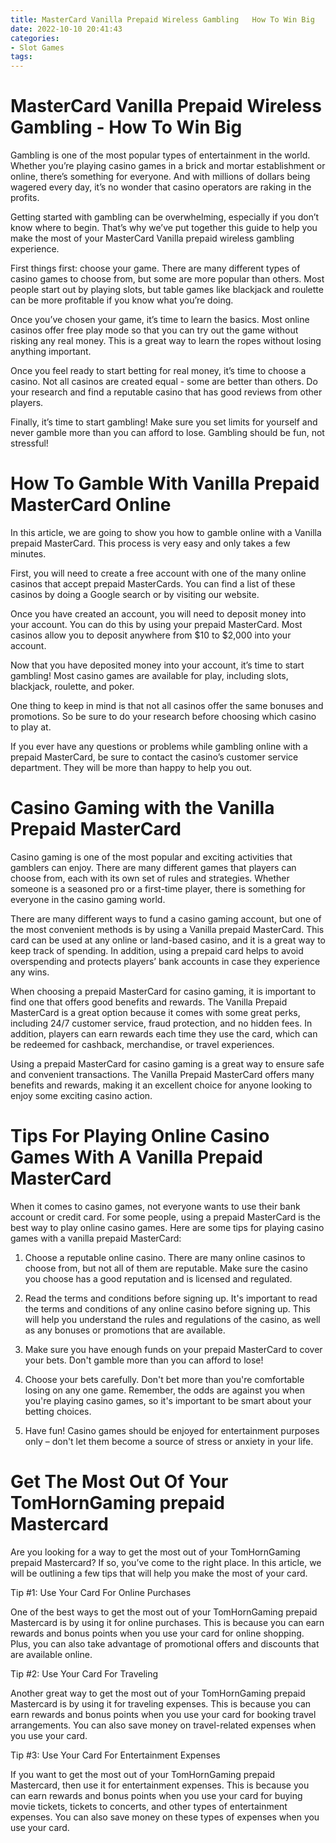 ```yaml
---
title: MasterCard Vanilla Prepaid Wireless Gambling   How To Win Big
date: 2022-10-10 20:41:43
categories:
- Slot Games
tags:
---
```



#  MasterCard Vanilla Prepaid Wireless Gambling - How To Win Big

Gambling is one of the most popular types of entertainment in the world. Whether you’re playing casino games in a brick and mortar establishment or online, there’s something for everyone. And with millions of dollars being wagered every day, it’s no wonder that casino operators are raking in the profits.

Getting started with gambling can be overwhelming, especially if you don’t know where to begin. That’s why we’ve put together this guide to help you make the most of your MasterCard Vanilla prepaid wireless gambling experience.

First things first: choose your game. There are many different types of casino games to choose from, but some are more popular than others. Most people start out by playing slots, but table games like blackjack and roulette can be more profitable if you know what you’re doing.

Once you’ve chosen your game, it’s time to learn the basics. Most online casinos offer free play mode so that you can try out the game without risking any real money. This is a great way to learn the ropes without losing anything important.

Once you feel ready to start betting for real money, it’s time to choose a casino. Not all casinos are created equal - some are better than others. Do your research and find a reputable casino that has good reviews from other players.

Finally, it’s time to start gambling! Make sure you set limits for yourself and never gamble more than you can afford to lose. Gambling should be fun, not stressful!

#  How To Gamble With Vanilla Prepaid MasterCard Online

In this article, we are going to show you how to gamble online with a Vanilla prepaid MasterCard. This process is very easy and only takes a few minutes.

First, you will need to create a free account with one of the many online casinos that accept prepaid MasterCards. You can find a list of these casinos by doing a Google search or by visiting our website.

Once you have created an account, you will need to deposit money into your account. You can do this by using your prepaid MasterCard. Most casinos allow you to deposit anywhere from $10 to $2,000 into your account.

Now that you have deposited money into your account, it’s time to start gambling! Most casino games are available for play, including slots, blackjack, roulette, and poker.

One thing to keep in mind is that not all casinos offer the same bonuses and promotions. So be sure to do your research before choosing which casino to play at.

If you ever have any questions or problems while gambling online with a prepaid MasterCard, be sure to contact the casino’s customer service department. They will be more than happy to help you out.

#  Casino Gaming with the Vanilla Prepaid MasterCard

Casino gaming is one of the most popular and exciting activities that gamblers can enjoy. There are many different games that players can choose from, each with its own set of rules and strategies. Whether someone is a seasoned pro or a first-time player, there is something for everyone in the casino gaming world.

There are many different ways to fund a casino gaming account, but one of the most convenient methods is by using a Vanilla prepaid MasterCard. This card can be used at any online or land-based casino, and it is a great way to keep track of spending. In addition, using a prepaid card helps to avoid overspending and protects players’ bank accounts in case they experience any wins.

When choosing a prepaid MasterCard for casino gaming, it is important to find one that offers good benefits and rewards. The Vanilla Prepaid MasterCard is a great option because it comes with some great perks, including 24/7 customer service, fraud protection, and no hidden fees. In addition, players can earn rewards each time they use the card, which can be redeemed for cashback, merchandise, or travel experiences.

Using a prepaid MasterCard for casino gaming is a great way to ensure safe and convenient transactions. The Vanilla Prepaid MasterCard offers many benefits and rewards, making it an excellent choice for anyone looking to enjoy some exciting casino action.

#  Tips For Playing Online Casino Games With A Vanilla Prepaid MasterCard 

When it comes to casino games, not everyone wants to use their bank account or credit card. For some people, using a prepaid MasterCard is the best way to play online casino games. Here are some tips for playing casino games with a vanilla prepaid MasterCard:

1. Choose a reputable online casino. There are many online casinos to choose from, but not all of them are reputable. Make sure the casino you choose has a good reputation and is licensed and regulated.

2. Read the terms and conditions before signing up. It's important to read the terms and conditions of any online casino before signing up. This will help you understand the rules and regulations of the casino, as well as any bonuses or promotions that are available.

3. Make sure you have enough funds on your prepaid MasterCard to cover your bets. Don't gamble more than you can afford to lose!

4. Choose your bets carefully. Don't bet more than you're comfortable losing on any one game. Remember, the odds are against you when you're playing casino games, so it's important to be smart about your betting choices.

5. Have fun! Casino games should be enjoyed for entertainment purposes only – don't let them become a source of stress or anxiety in your life.

#  Get The Most Out Of Your TomHornGaming prepaid Mastercard

Are you looking for a way to get the most out of your TomHornGaming prepaid Mastercard? If so, you’ve come to the right place. In this article, we will be outlining a few tips that will help you make the most of your card.

Tip #1: Use Your Card For Online Purchases

One of the best ways to get the most out of your TomHornGaming prepaid Mastercard is by using it for online purchases. This is because you can earn rewards and bonus points when you use your card for online shopping. Plus, you can also take advantage of promotional offers and discounts that are available online.

Tip #2: Use Your Card For Traveling

Another great way to get the most out of your TomHornGaming prepaid Mastercard is by using it for traveling expenses. This is because you can earn rewards and bonus points when you use your card for booking travel arrangements. You can also save money on travel-related expenses when you use your card.

Tip #3: Use Your Card For Entertainment Expenses

If you want to get the most out of your TomHornGaming prepaid Mastercard, then use it for entertainment expenses. This is because you can earn rewards and bonus points when you use your card for buying movie tickets, tickets to concerts, and other types of entertainment expenses. You can also save money on these types of expenses when you use your card.